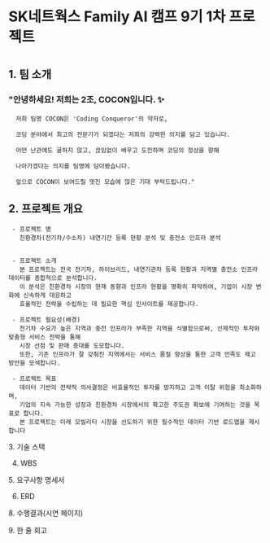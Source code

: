 

# SK네트웍스 Family AI 캠프 9기 1차 프로젝트

#

## 1. 팀 소개

 ### "안녕하세요! 저희는 2조, COCON입니다. ✨

      저희 팀명 COCON은 'Coding Conqueror'의 약자로, 

      코딩 분야에서 최고의 전문가가 되겠다는 저희의 강력한 의지를 담고 있습니다. 

      어떤 난관에도 굴하지 않고, 끊임없이 배우고 도전하며 코딩의 정상을 향해
  
      나아가겠다는 의지를 팀명에 담아봤습니다.

      앞으로 COCON이 보여드릴 멋진 모습에 많은 기대 부탁드립니다."

## 2. 프로젝트 개요

     - 프로젝트 명
       친환경차(전기차/수소차) 내연기간 등록 현황 분석 및 충전소 인프라 분석


     - 프로젝트 소개
       본 프로젝트는 전국 전기차, 하이브리드, 내연기관차 등록 현황과 지역별 충전소 인프라 데이터를 종합적으로 분석합니다. 
       이 분석은 친환경차 시장의 현재 동향과 인프라 현황을 명확히 파악하여, 기업이 시장 변화에 신속하게 대응하고 
       효율적인 전략을 수립하는 데 필요한 핵심 인사이트를 제공합니다.
  
     - 프로젝트 필요성(배경)
       전기차 수요가 높은 지역과 충전 인프라가 부족한 지역을 식별함으로써, 선제적인 투자와 맞춤형 서비스 전략을 통해 
       시장 선점 및 판매 증대를 도모합니다. 
       또한, 기존 인프라가 잘 갖춰진 지역에서는 서비스 품질 향상을 통한 고객 만족도 제고 방안을 모색합니다.

     - 프로젝트 목표
       데이터 기반의 전략적 의사결정은 비효율적인 투자를 방지하고 고객 이탈 위험을 최소화하며, 
       기업의 지속 가능한 성장과 친환경차 시장에서의 확고한 주도권 확보에 기여하는 것을 목표로 합니다. 
       본 프로젝트는 미래 모빌리티 시장을 선도하기 위한 필수적인 데이터 기반 로드맵을 제시합니다



3. 기술 스택

4. WBS

5. 요구사항 명세서

6. ERD

8. 수행결과(시연 페이지)

9. 한 줄 회고
